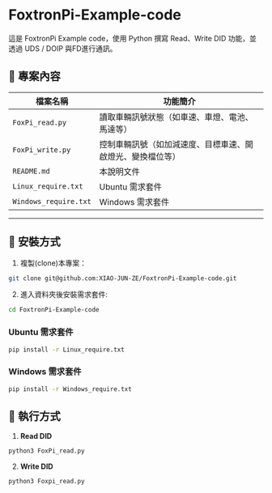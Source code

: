 # FoxtronPi-Example-code

這是 FoxtronPi Example code，使用 Python 撰寫 Read、Write DID 功能，並透過 UDS / DOIP 與FD進行通訊。

## 📁 專案內容

| 檔案名稱       | 功能簡介                     |
|----------------|------------------------------|
| `FoxPi_read.py`  | 讀取車輛訊號狀態（如車速、車燈、電池、馬達等） |
| `FoxPi_write.py` | 控制車輛訊號（如加減速度、目標車速、開啟燈光、變換檔位等）    |
| `README.md`     | 本說明文件                  |
| `Linux_require.txt` | Ubuntu 需求套件 |
| `Windows_require.txt` | Windows 需求套件 |

---

## 🚀 安裝方式

1. 複製(clone)本專案：
```bash
git clone git@github.com:XIAO-JUN-ZE/FoxtronPi-Example-code.git
```
2. 進入資料夾後安裝需求套件:
```bash
cd FoxtronPi-Example-code
```
### Ubuntu 需求套件
```bash
pip install -r Linux_require.txt
```
### Windows 需求套件 
```bash
pip install -r Windows_require.txt
```

## 🧪 執行方式
1. **Read DID**
```bash
python3 FoxPi_read.py
```
2. **Write DID**
```bash
python3 Foxpi_read.py
```

